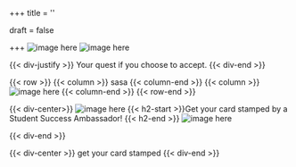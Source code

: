+++
title = ''

draft = false

+++
![image here](../images/explorer-1.png#center)
![image here](../images/explorer-1-quest.png#center)



{{< div-justify >}}
Your quest if you choose to accept. 
{{< div-end >}}



{{< row >}}
{{< column >}}
sasa
{{< column-end >}}
{{< column >}}
![image here](../images/bonus.png#center)
{{< column-end >}}
{{< row-end >}}

{{< div-center>}}
![image here](../images/dont-forget.png#center)
 {{< h2-start >}}Get your card stamped by a Student Success Ambassador! {{< h2-end >}}
![image here](../images/stamp-card.png#center)

{{< div-end >}}

{{< div-center >}}
get your card stamped
{{< div-end >}}